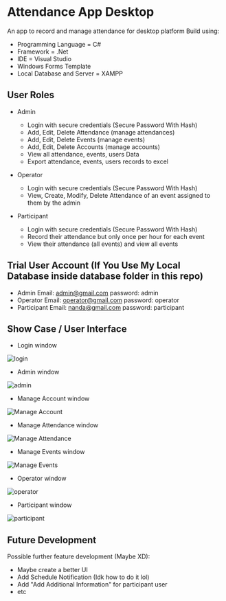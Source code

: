 # Attendance App Desktop
An app to record and manage attendance for desktop platform
Build using:
- Programming Language = C#
- Framework = .Net
- IDE = Visual Studio
- Windows Forms Template
- Local Database and Server = XAMPP

## User Roles ##
- Admin
  - Login with secure credentials (Secure Password With Hash)
  - Add, Edit, Delete Attendance (manage attendances)
  - Add, Edit, Delete Events (manage events)
  - Add, Edit, Delete Accounts (manage accounts)
  - View all attendance, events, users Data
  - Export attendance, events, users records to excel

- Operator
  - Login with secure credentials (Secure Password With Hash)
  - View, Create, Modify, Delete Attendance of an event assigned to them by the admin

- Participant
  - Login with secure credentials (Secure Password With Hash)
  - Record their attendance but only once per hour for each event
  - View their attendance (all events) and view all events

## Trial User Account (If You Use My Local Database inside database folder in this repo) ##
- Admin
  Email: admin@gmail.com
  password: admin
- Operator
  Email: operator@gmail.com
  password: operator
- Participant
  Email: nanda@gmail.com
  password: participant

## Show Case / User Interface ##
- Login window

![login](https://github.com/nandaarya/AttendanceAppDesktop/blob/master/assets/Screenshot_Login_Window.png)

- Admin window

![admin](https://github.com/nandaarya/AttendanceAppDesktop/blob/master/assets/Screenshot_Admin_Window.png)

- Manage Account window

![Manage Account](https://github.com/nandaarya/AttendanceAppDesktop/blob/master/assets/Screenshot_Manage_Account_Window.png)

- Manage Attendance window

![Manage Attendance](https://github.com/nandaarya/AttendanceAppDesktop/blob/master/assets/Screenshot_Manage_Attendance.png)

- Manage Events window

![Manage Events](https://github.com/nandaarya/AttendanceAppDesktop/blob/master/assets/Screenshot_Manage_Event_Window.png)

- Operator window
  
![operator](https://github.com/nandaarya/AttendanceAppDesktop/blob/master/assets/Screenshot_Operator_Window.png)

- Participant window

![participant](https://github.com/nandaarya/AttendanceAppDesktop/blob/master/assets/Screenshot_Participant_Window.png)

## Future Development ##
Possible further feature development (Maybe XD):
- Maybe create a better UI
- Add Schedule Notification (Idk how to do it lol)
- Add "Add Additional Information" for participant user
- etc
